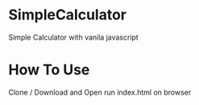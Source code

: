 # SimpleCalculator
Simple Calculator with vanila javascript
# How To Use
Clone / Download and Open run index.html on browser
